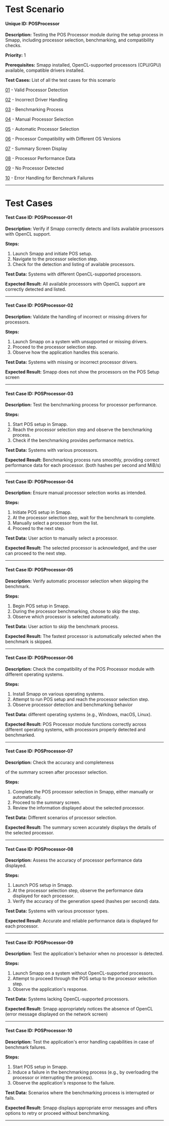# Test Scenario

#### Unique ID:  POSProcessor

**Description:** Testing the POS Processor module during the setup process in Smapp, including processor selection, benchmarking, and compatibility checks.

**Priority:** 1

**Prerequisites:** Smapp installed, OpenCL-supported processors (CPU/GPU) available, compatible drivers installed.

**Test Cases:** List of all the test cases for this scenario

[01](#test-case-id-POSProcessor-01) - Valid Processor Detection

[02](#test-case-id-POSProcessor-02) - Incorrect Driver Handling

[03](#test-case-id-POSProcessor-03) - Benchmarking Process

[04](#test-case-id-POSProcessor-04) - Manual Processor Selection

[05](#test-case-id-POSProcessor-05) - Automatic Processor Selection

[06](#test-case-id-POSProcessor-06) - Processor Compatibility with Different OS Versions

[07](#test-case-id-POSProcessor-07) - Summary Screen Display

[08](#test-case-id-POSProcessor-08) - Processor Performance Data

[09](#test-case-id-POSProcessor-09) - No Processor Detected

[10](#test-case-id-POSProcessor-10) - Error Handling for Benchmark Failures

---

# Test Cases

#### Test Case ID: POSProcessor-01

**Description:** Verify if Smapp correctly detects and lists available processors with OpenCL support.

**Steps:**

1. Launch Smapp and initiate POS setup.
2. Navigate to the processor selection step.
3. Check for the detection and listing of available processors.

**Test Data:** Systems with different OpenCL-supported processors.

**Expected Result:** All available processors with OpenCL support are correctly detected and listed.

---

#### Test Case ID: POSProcessor-02

**Description:** Validate the handling of incorrect or missing drivers for processors.

**Steps:**

1. Launch Smapp on a system with unsupported or missing drivers.
2. Proceed to the processor selection step.
3. Observe how the application handles this scenario.

**Test Data:** Systems with missing or incorrect processor drivers.

**Expected Result:** Smapp does not show the processors on the POS Setup screen

---

#### Test Case ID: POSProcessor-03

**Description:** Test the benchmarking process for processor performance.

**Steps:**

1. Start POS setup in Smapp.
2. Reach the processor selection step and observe the benchmarking process.
3. Check if the benchmarking provides performance metrics.

**Test Data:** Systems with various processors.

**Expected Result:** Benchmarking process runs smoothly, providing correct performance data for each processor. (both hashes per second and MiB/s)

---

#### Test Case ID: POSProcessor-04

**Description:** Ensure manual processor selection works as intended.

**Steps:**

1. Initiate POS setup in Smapp.
2. At the processor selection step, wait for the benchmark to complete.
3. Manually select a processor from the list.
4. Proceed to the next step.

**Test Data:** User action to manually select a processor.

**Expected Result:** The selected processor is acknowledged, and the user can proceed to the next step.

---

#### Test Case ID: POSProcessor-05

**Description:** Verify automatic processor selection when skipping the benchmark.

**Steps:**

1. Begin POS setup in Smapp.
2. During the processor benchmarking, choose to skip the step.
3. Observe which processor is selected automatically.

**Test Data:** User action to skip the benchmark process.

**Expected Result:** The fastest processor is automatically selected when the benchmark is skipped.

---

#### Test Case ID: POSProcessor-06

**Description:** Check the compatibility of the POS Processor module with different operating systems.

**Steps:**

1. Install Smapp on various operating systems.
2. Attempt to run POS setup and reach the processor selection step.
3. Observe processor detection and benchmarking behavior

**Test Data:** different operating systems (e.g., Windows, macOS, Linux).

**Expected Result:** POS Processor module functions correctly across different operating systems, with processors properly detected and benchmarked.

---

#### Test Case ID: POSProcessor-07

**Description:** Check the accuracy and completeness

 of the summary screen after processor selection.

**Steps:**

1. Complete the POS processor selection in Smapp, either manually or automatically.
2. Proceed to the summary screen.
3. Review the information displayed about the selected processor.

**Test Data:** Different scenarios of processor selection.

**Expected Result:** The summary screen accurately displays the details of the selected processor.

---

#### Test Case ID: POSProcessor-08

**Description:** Assess the accuracy of processor performance data displayed.

**Steps:**

1. Launch POS setup in Smapp.
2. At the processor selection step, observe the performance data displayed for each processor.
3. Verify the accuracy of the generation speed (hashes per second) data.

**Test Data:** Systems with various processor types.

**Expected Result:** Accurate and reliable performance data is displayed for each processor.

---

#### Test Case ID: POSProcessor-09

**Description:** Test the application's behavior when no processor is detected.

**Steps:**

1. Launch Smapp on a system without OpenCL-supported processors.
2. Attempt to proceed through the POS setup to the processor selection step.
3. Observe the application's response.

**Test Data:** Systems lacking OpenCL-supported processors.

**Expected Result:** Smapp appropriately notices the absence of OpenCL (error message displayed on the network screen)

---

#### Test Case ID: POSProcessor-10

**Description:** Test the application's error handling capabilities in case of benchmark failures.

**Steps:**

1. Start POS setup in Smapp.
2. Induce a failure in the benchmarking process (e.g., by overloading the processor or interrupting the process).
3. Observe the application's response to the failure.

**Test Data:** Scenarios where the benchmarking process is interrupted or fails.

**Expected Result:** Smapp displays appropriate error messages and offers options to retry or proceed without benchmarking.

---
